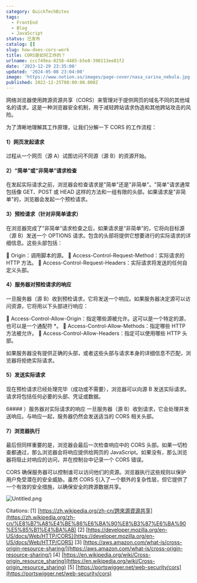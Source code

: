 ```yaml
---
category: QuickTechBites
tags:
  - FrontEnd
  - Blog
  - JavaScript
status: 已发布
catalog: []
slug: how-does-cors-work
title: CORS是如何工作的？
urlname: ccc749ea-0258-4485-b5e8-390113ee81f2
date: '2023-12-29 23:35:00'
updated: '2024-05-08 23:04:00'
image: 'https://www.notion.so/images/page-cover/nasa_carina_nebula.jpg'
published: 2022-12-25T08:00:00.000Z
---
```


网络浏览器使用跨源资源共享（CORS）来管理对于提供网页的域名不同的其他域名的请求。这是一种浏览器安全机制，用于减轻跨站请求伪造和其他跨站攻击的风险。


为了清晰地理解其工作原理，让我们分解一下 CORS 的工作流程：


#### 1）网页发起请求
过程从一个网页（源 A）试图访问不同源（源 B）的资源开始。


#### 2）“简单”或“非简单”请求检查
在发起实际请求之前，浏览器会检查请求是"简单"还是"非简单"。"简单"请求通常包括像 GET、POST 或 HEAD 这样的方法和一组有限的头部。如果请求是"非简单"的，浏览器会发起一个预检请求。


#### 3）预检请求（针对非简单请求）
在浏览器完成了“非简单”请求检查之后，如果请求是“非简单”的，它将向目标源（源 B）发送一个 OPTIONS 请求。包含的头部将提供它想要进行的实际请求的详细信息。这些头部包括：


🔸 Origin：调用脚本的源。
🔸 Access-Control-Request-Method：实际请求的 HTTP 方法。
🔸 Access-Control-Request-Headers：实际请求将发送的任何自定义头部。


#### 4）服务器对预检请求的响应
一旦服务器（源 B）收到预检请求，它将发送一个响应。如果服务器决定源可以访问资源，它将用以下头部进行响应：


🔹 Access-Control-Allow-Origin：指定哪些源被允许。这可以是一个特定的源，也可以是一个通配符 *。
🔹 Access-Control-Allow-Methods：指定哪些 HTTP 方法被允许。
🔹 Access-Control-Allow-Headers：指定可以使用哪些 HTTP 头部。


如果服务器没有提供正确的头部，或者这些头部与请求本身的详细信息不匹配，浏览器将拒绝实际请求。


#### 5）发送实际请求
现在预检请求已经处理完毕（成功或不需要），浏览器可以向源 B 发送实际请求。请求将包括任何必要的头部、凭证或数据。


6#### ）服务器对实际请求的响应
一旦服务器（源 B）收到请求，它会处理并发送响应。与响应一起，服务器仍然会发送适当的 CORS 相关头部。


#### 7）浏览器执行
最后但同样重要的是，浏览器会最后一次检查响应中的 CORS 头部。如果一切检查都通过，那么浏览器会将响应提供给网页的 JavaScript。如果没有，那么浏览器将阻止对响应的访问，并在控制台中记录一个 CORS 错误。


CORS 确保服务器可以控制谁可以访问他们的资源。浏览器执行这些规则以保护用户免受潜在的安全威胁。虽然 CORS 引入了一个额外的复杂性层，但它提供了一个有效的安全措施，以确保安全的跨源数据共享。


![Untitled.png](https://prod-files-secure.s3.us-west-2.amazonaws.com/5d24fe63-e567-4804-86f9-9fdc62e13082/b3deb140-f22b-4520-bcee-759301567801/Untitled.png?X-Amz-Algorithm=AWS4-HMAC-SHA256&X-Amz-Content-Sha256=UNSIGNED-PAYLOAD&X-Amz-Credential=ASIAZI2LB4667KS7YPBE%2F20250324%2Fus-west-2%2Fs3%2Faws4_request&X-Amz-Date=20250324T053915Z&X-Amz-Expires=3600&X-Amz-Security-Token=IQoJb3JpZ2luX2VjEIz%2F%2F%2F%2F%2F%2F%2F%2F%2F%2FwEaCXVzLXdlc3QtMiJHMEUCIQDAgifvy8jGh7dSsz33%2BNTMdF4b6j7ZTAeLCBxLIlvEwgIgNbb1KkWeujS0HoBXSGr%2BkC0AKvHuPw8EVxQ6UHv3pmQqiAQI5f%2F%2F%2F%2F%2F%2F%2F%2F%2F%2FARAAGgw2Mzc0MjMxODM4MDUiDEnANlsK67xQZip6uircA3Z0XNSTE6JKxkZCBk%2FZazib0CrpRUsEsFlynJqwVrSUiPo2Qq%2BIFtIBO05lkBMOSn2EHHzWQQ8cogxAaO89V1T43O1eRL3pGHfyLxA%2Box%2F4Yaqut0oyq0UGyodfT4XnGy63x2cog8%2BALL4YLCI6HkOvJU%2B2ywR8XU3zFAWp3G8%2BNocQqTImeVVy7rFpmh8OnqTI8YJbkKIUtOddHFgDOCKJCsc%2FWJrV4QsXeL5itF99Gz11R1SI%2Bkf0jqAZv9fGDY7q88nFB5Ce9BN57sJ7PjaGo8x8Ly7n3yiElXYvzYhNfXCXt%2BeCLtHN51xcjB4fRRpBDZsZeegseJvCYDhTBY3nfrCwy1fmrIwtrInFm0%2Bo5wqGJ5kxnnR1j0qlLWjZGg8m7ItxfzLjNkgooANY6ZVbnlo6EXdXCucZPNTiTsqZllxXIttwW1bkgOmOSMwg7q8VIs50DHkvdHKGi78Rh5HsRYUyV6Yjmz%2FfLgzMk1xdW2v9eu%2FImrp6V9knIzbXonCxynSoFQ4NhM1n%2FAVkk0a19DP%2FOyBVsts5y3IscBa%2B6V385ygw6h2CQ3u0ClN13tWP2k%2BbUluQ2X42Yl31C4u6RWO30ocONkubP7dxOcpHg9w8KQPXKpKqzArcMJ%2B2g78GOqUBIO5tPLhuSzXY6NpVELqStnsXEAJsFui%2BFFHedAqrcqI0Bqd0U%2BXd40nVb36ADZeutRTv1DTzxie90o44SLwcJpLYYpC%2FPhaZA8ATj1Zaq9YgMFUWBpzhV9N906NzqwROHDleYkRBqMJtv14e3x5QgIGolJgpA0jj1k20clDthMjsryCM0wNn1MlQ8SPiq%2FLnUX1pCoUBRcZ7pUdEUVtFcfryS6%2FV&X-Amz-Signature=557a0982eaaf9b6460fc0f4d0491abc69461d7e6a9f0da4812dc3ee99e2d5697&X-Amz-SignedHeaders=host&x-id=GetObject)


Citations:
[1] [https://zh.wikipedia.org/zh-cn/跨來源資源共享](https://zh.wikipedia.org/zh-cn/%E8%B7%A8%E4%BE%86%E6%BA%90%E8%B3%87%E6%BA%90%E5%85%B1%E4%BA%AB)
[2] [https://developer.mozilla.org/en-US/docs/Web/HTTP/CORS](https://developer.mozilla.org/en-US/docs/Web/HTTP/CORS)
[3] [https://aws.amazon.com/what-is/cross-origin-resource-sharing/](https://aws.amazon.com/what-is/cross-origin-resource-sharing/)
[4] [https://en.wikipedia.org/wiki/Cross-origin_resource_sharing](https://en.wikipedia.org/wiki/Cross-origin_resource_sharing)
[5] [https://portswigger.net/web-security/cors](https://portswigger.net/web-security/cors)

